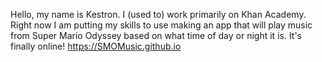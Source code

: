 Hello, my name is Kestron. I (used to) work primarily on Khan Academy.
Right now I am putting my skills to use making an app that will play music from Super Mario Odyssey based on what time of day or night it is.
It's finally online! https://SMOMusic.github.io
